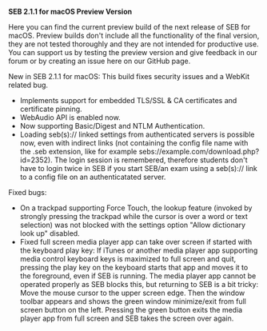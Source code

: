 **SEB 2.1.1 for macOS Preview Version**

Here you can find the current preview build of the next release of SEB for macOS. Preview builds don't include all the functionality of the final version, they are not tested thoroughly and they are not intended for productive use. You can support us by testing the preview version and give feedback in our forum or by creating an issue here on our GitHub page. 

New in SEB 2.1.1 for macOS:
This build fixes security issues and a WebKit related bug. 
- Implements support for embedded TLS/SSL & CA certificates and certificate pinning.
- WebAudio API is enabled now. 
- Now supporting Basic/Digest and NTLM Authentication.
- Loading seb(s):// linked settings from authenticated servers is possible now, even with indirect links (not containing the config file name with the .seb extension, like for example sebs://example.com/download.php?id=2352). The login session is remembered, therefore students don't have to login twice in SEB if you start SEB/an exam using a seb(s):// link to a config file on an authenticatated server.

Fixed bugs:
- On a trackpad supporting Force Touch, the lookup feature (invoked by strongly pressing the trackpad while the cursor is over a word or text selection) was not blocked with the settings option "Allow dictionary look up" disabled.
- Fixed full screen media player app can take over screen if started with the keyboard play key: If iTunes or another media player app supporting media control keyboard keys is maximized to full screen and quit, pressing the play key on the keyboard starts that app and moves it to the foreground, even if SEB is running. The media player app cannot be operated properly as SEB blocks this, but returning to SEB is a bit tricky: Move the mouse cursor to the upper screen edge. Then the window toolbar appears and shows the green window minimize/exit from full screen button on the left. Pressing the green button exits the media player app from full screen and SEB takes the screen over again.
